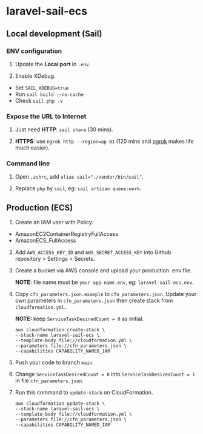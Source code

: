 # laravel-sail-ecs

## Local development (Sail)

### ENV configuration

1. Update the **Local port** in `.env`.

2. Enable XDebug.

-   Set `SAIL_XDEBUG=true`
-   Run `sail build --no-cache`
-   Check `sail php -v`

### Expose the URL to Internet

1. Just need **HTTP**: `sail share` (30 mins).

2. **HTTPS**: use `ngrok http --region=ap 81` (120 mins and [ngrok](https://ngrok.com) makes life much easier).

### Command line

1. Open `.zshrc`, add `alias sail="./vendor/bin/sail"`.

2. Replace `php` by `sail`, eg: `sail artisan queue:work`.

## Production (ECS)

1. Create an IAM user with Policy:

-   AmazonEC2ContainerRegistryFullAccess
-   AmazonECS_FullAccess

2. Add `AWS_ACCESS_KEY_ID` and `AWS_SECRET_ACCESS_KEY` into Github repository > Settings > Secrets.

3. Create a bucket via AWS console and upload your production .env file.

    **NOTE:** file name must be `your-app-name.env`, eg: `laravel-sail-ecs.env`.

4. Copy `cfn_parameters.json.example` to `cfn_parameters.json`. Update your own parameters in `cfn_parameters.json` then create stack from `cloudformation.yml`.

    **NOTE:** keep `ServiceTaskDesiredCount = 0` as initial.

    ```
    aws cloudformation create-stack \
    --stack-name laravel-sail-ecs \
    --template-body file://cloudformation.yml \
    --parameters file://cfn_parameters.json \
    --capabilities CAPABILITY_NAMED_IAM
    ```

5. Push your code to branch `main`.

6. Change `ServiceTaskDesiredCount = 0` into `ServiceTaskDesiredCount = 1` in file `cfn_parameters.json`.

7. Run this command to `update-stack` on CloudFormation.

    ```
    aws cloudformation update-stack \
    --stack-name laravel-sail-ecs \
    --template-body file://cloudformation.yml \
    --parameters file://cfn_parameters.json \
    --capabilities CAPABILITY_NAMED_IAM
    ```
